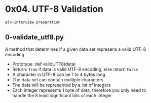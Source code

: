 # 0x04. UTF-8 Validation
`alx-interview preparation`
## 0-validate_utf8.py
A method that determines if a given data set represens a valid UTF-8 encoding
- Prototype: def validUTF8(data)
- Return: `True` if data is valid UTF-8 encoding, else return `False`
- A character in UTF-8 can be 1 to 4 bytes long
- The data set can contain multiple characters
- The data will be represented by a list of integers
- Each integer represents 1 byte of data, therefore you only need to handle the 8 least significant bits of each integer
